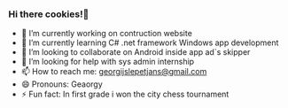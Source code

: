 ### Hi there cookies!👋

- 🔭 I’m currently working on contruction website
- 🌱 I’m currently learning C# .net framework Windows app development
- 👯 I’m looking to collaborate on Android inside app ad`s skipper
- 🤔 I’m looking for help with sys admin internship
- 📫 How to reach me: georgijslepetjans@gmail.com
- 😄 Pronouns: Geaorgy
- ⚡ Fun fact: In first grade i won the city chess tournament
  
